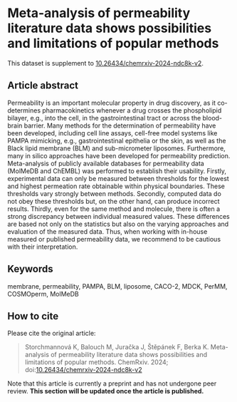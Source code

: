 # Meta-analysis of permeability literature data shows possibilities and limitations of popular methods

This dataset is supplement to [10.26434/chemrxiv-2024-ndc8k-v2](https://doi.org/10.26434/chemrxiv-2024-ndc8k-v2).

## Article abstract

Permeability is an important molecular property in drug discovery, as it co-determines pharmacokinetics whenever a drug crosses the phospholipid bilayer, e.g., into the cell, in the gastrointestinal tract or across the blood-brain barrier. Many methods for the determination of permeability have been developed, including cell line assays, cell-free model systems like PAMPA mimicking, e.g., gastrointestinal epithelia or the skin, as well as the Black lipid membrane (BLM) and sub-micrometer liposomes. Furthermore, many in silico approaches have been developed for permeability prediction. Meta-analysis of publicly available databases for permeability data (MolMeDB and ChEMBL) was performed to establish their usability. Firstly, experimental data can only be measured between thresholds for the lowest and highest permeation rate obtainable within physical boundaries. These thresholds vary strongly between methods. Secondly, computed data do not obey these thresholds but, on the other hand, can produce incorrect results. Thirdly, even for the same method and molecule, there is often a strong discrepancy between individual measured values. These differences are based not only on the statistics but also on the varying approaches and evaluation of the measured data. Thus, when working with in-house measured or published permeability data, we recommend to be cautious with their interpretation.

## Keywords

membrane, permeability, PAMPA, BLM, liposome, CACO-2, MDCK, PerMM, COSMOperm, MolMeDB

## How to cite

Please cite the original article:

> Storchmannová K, Balouch M, Juračka J, Štěpánek F, Berka K. Meta-analysis of permeability literature data shows possibilities and limitations of popular methods. ChemRxiv. 2024; doi:[10.26434/chemrxiv-2024-ndc8k-v2](https://doi.org/10.26434/chemrxiv-2024-ndc8k-v2)

Note that this article is currently a preprint and has not undergone peer review. **This section will be updated once the article is published.**

